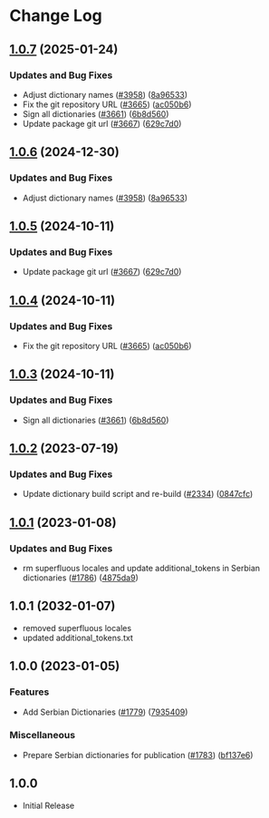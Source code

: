 # Change Log

## [1.0.7](https://github.com/VictorRos/cspell-dicts/compare/@cspell/dict-sr-latn-v1.0.6...@cspell/dict-sr-latn@1.0.7) (2025-01-24)


### Updates and Bug Fixes

* Adjust dictionary names ([#3958](https://github.com/VictorRos/cspell-dicts/issues/3958)) ([8a96533](https://github.com/VictorRos/cspell-dicts/commit/8a96533bec21280103740868b81559437c413501))
* Fix the git repository URL ([#3665](https://github.com/VictorRos/cspell-dicts/issues/3665)) ([ac050b6](https://github.com/VictorRos/cspell-dicts/commit/ac050b697d57820109995e92fac5ccc32ced1723))
* Sign all dictionaries ([#3661](https://github.com/VictorRos/cspell-dicts/issues/3661)) ([6b8d560](https://github.com/VictorRos/cspell-dicts/commit/6b8d560cf51a593458ce42bca415859f872cfc97))
* Update package git url ([#3667](https://github.com/VictorRos/cspell-dicts/issues/3667)) ([629c7d0](https://github.com/VictorRos/cspell-dicts/commit/629c7d0a5e1bacad1d3874b1f8372edc3494ef97))

## [1.0.6](https://github.com/streetsidesoftware/cspell-dicts/compare/@cspell/dict-sr-latn@1.0.5...@cspell/dict-sr-latn@1.0.6) (2024-12-30)


### Updates and Bug Fixes

* Adjust dictionary names ([#3958](https://github.com/streetsidesoftware/cspell-dicts/issues/3958)) ([8a96533](https://github.com/streetsidesoftware/cspell-dicts/commit/8a96533bec21280103740868b81559437c413501))

## [1.0.5](https://github.com/streetsidesoftware/cspell-dicts/compare/@cspell/dict-sr-latn@1.0.4...@cspell/dict-sr-latn@1.0.5) (2024-10-11)


### Updates and Bug Fixes

* Update package git url ([#3667](https://github.com/streetsidesoftware/cspell-dicts/issues/3667)) ([629c7d0](https://github.com/streetsidesoftware/cspell-dicts/commit/629c7d0a5e1bacad1d3874b1f8372edc3494ef97))

## [1.0.4](https://github.com/streetsidesoftware/cspell-dicts/compare/@cspell/dict-sr-latn@1.0.3...@cspell/dict-sr-latn@1.0.4) (2024-10-11)


### Updates and Bug Fixes

* Fix the git repository URL ([#3665](https://github.com/streetsidesoftware/cspell-dicts/issues/3665)) ([ac050b6](https://github.com/streetsidesoftware/cspell-dicts/commit/ac050b697d57820109995e92fac5ccc32ced1723))

## [1.0.3](https://github.com/streetsidesoftware/cspell-dicts/compare/@cspell/dict-sr-latn@1.0.2...@cspell/dict-sr-latn@1.0.3) (2024-10-11)


### Updates and Bug Fixes

* Sign all dictionaries ([#3661](https://github.com/streetsidesoftware/cspell-dicts/issues/3661)) ([6b8d560](https://github.com/streetsidesoftware/cspell-dicts/commit/6b8d560cf51a593458ce42bca415859f872cfc97))

## [1.0.2](https://github.com/streetsidesoftware/cspell-dicts/compare/@cspell/dict-sr-latn@1.0.1...@cspell/dict-sr-latn@1.0.2) (2023-07-19)


### Updates and Bug Fixes

* Update dictionary build script and re-build ([#2334](https://github.com/streetsidesoftware/cspell-dicts/issues/2334)) ([0847cfc](https://github.com/streetsidesoftware/cspell-dicts/commit/0847cfc9623018940e7761e08eeba0ec7c0a320e))

## [1.0.1](https://github.com/streetsidesoftware/cspell-dicts/compare/@cspell/dict-sr-latn@1.0.0...@cspell/dict-sr-latn@1.0.1) (2023-01-08)


### Updates and Bug Fixes

* rm superfluous locales and update additional_tokens in Serbian dictionaries ([#1786](https://github.com/streetsidesoftware/cspell-dicts/issues/1786)) ([4875da9](https://github.com/streetsidesoftware/cspell-dicts/commit/4875da94cb5bc178030e7e14453f4c3de23f910a))

## 1.0.1 (2032-01-07)

* removed superfluous locales
* updated additional_tokens.txt

## 1.0.0 (2023-01-05)

### Features

* Add Serbian Dictionaries ([#1779](https://github.com/streetsidesoftware/cspell-dicts/issues/1779)) ([7935409](https://github.com/streetsidesoftware/cspell-dicts/commit/79354094c063ecf3d70b98a5c9d53756b1a06233))

### Miscellaneous

* Prepare Serbian dictionaries for publication ([#1783](https://github.com/streetsidesoftware/cspell-dicts/issues/1783)) ([bf137e6](https://github.com/streetsidesoftware/cspell-dicts/commit/bf137e648670cc58670bb859510711ddfda16c33))

## 1.0.0

* Initial Release
